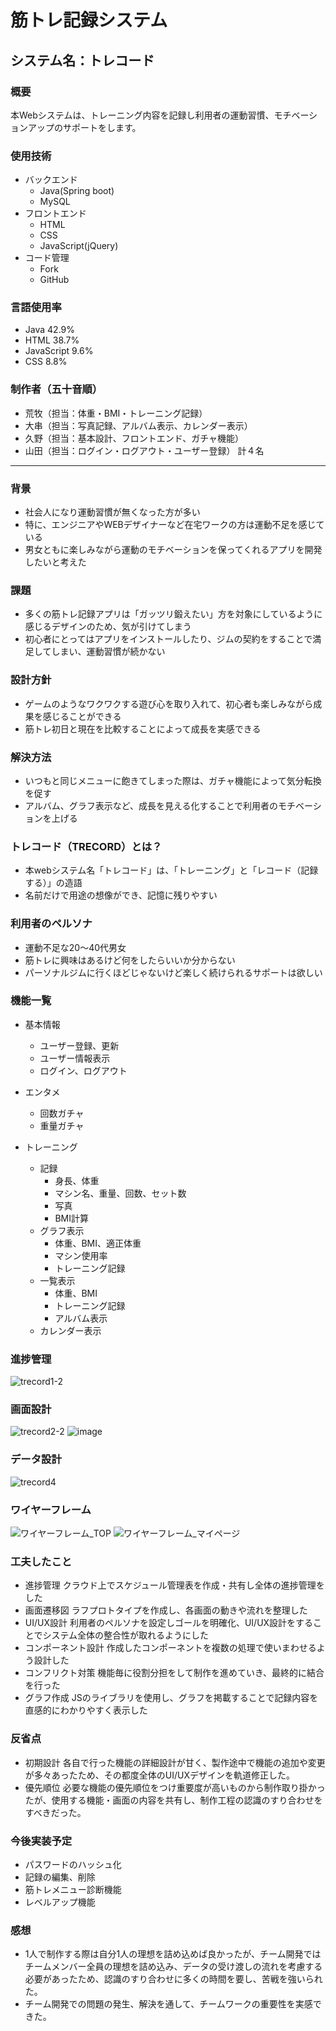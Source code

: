 # 筋トレ記録システム
## システム名：トレコード

### 概要
本Webシステムは、トレーニング内容を記録し利用者の運動習慣、モチベーションアップのサポートをします。

### 使用技術
- バックエンド
    - Java(Spring boot)
    - MySQL
- フロントエンド
    - HTML
    - CSS
    - JavaScript(jQuery)
- コード管理
    - Fork
    - GitHub

### 言語使用率
- Java 42.9%
- HTML 38.7%
- JavaScript 9.6%
- CSS 8.8%

### 制作者（五十音順）
- 荒牧（担当：体重・BMI・トレーニング記録）
- 大串（担当：写真記録、アルバム表示、カレンダー表示）
- 久野（担当：基本設計、フロントエンド、ガチャ機能）
- 山田（担当：ログイン・ログアウト・ユーザー登録）
  計４名


 ***


### 背景
- 社会人になり運動習慣が無くなった方が多い
- 特に、エンジニアやWEBデザイナーなど在宅ワークの方は運動不足を感じている
- 男女ともに楽しみながら運動のモチベーションを保ってくれるアプリを開発したいと考えた

### 課題
- 多くの筋トレ記録アプリは「ガッツリ鍛えたい」方を対象にしているように感じるデザインのため、気が引けてしまう
- 初心者にとってはアプリをインストールしたり、ジムの契約をすることで満足してしまい、運動習慣が続かない

### 設計方針
- ゲームのようなワクワクする遊び心を取り入れて、初心者も楽しみながら成果を感じることができる
- 筋トレ初日と現在を比較することによって成長を実感できる

### 解決方法
- いつもと同じメニューに飽きてしまった際は、ガチャ機能によって気分転換を促す
- アルバム、グラフ表示など、成長を見える化することで利用者のモチベーションを上げる

### トレコード（TRECORD）とは？
- 本webシステム名「トレコード」は、「トレーニング」と「レコード（記録する）」の造語
- 名前だけで用途の想像ができ、記憶に残りやすい

### 利用者のペルソナ
- 運動不足な20～40代男女
- 筋トレに興味はあるけど何をしたらいいか分からない
- パーソナルジムに行くほどじゃないけど楽しく続けられるサポートは欲しい

### 機能一覧
- 基本情報
    - ユーザー登録、更新
    - ユーザー情報表示
    - ログイン、ログアウト

- エンタメ
    - 回数ガチャ
    - 重量ガチャ

- トレーニング
    - 記録
        - 身長、体重
        - マシン名、重量、回数、セット数
        - 写真
        - BMI計算
    - グラフ表示
        - 体重、BMI、適正体重
        - マシン使用率
        - トレーニング記録
    - 一覧表示
        - 体重、BMI
        - トレーニング記録
        - アルバム表示
    - カレンダー表示

### 進捗管理
![trecord1-2](https://github.com/Erina-Aramaki/TRECORD/assets/75921588/e306f608-bb9a-48b7-bda8-f2bcf8155ad8)

### 画面設計
![trecord2-2](https://github.com/Erina-Aramaki/TRECORD/assets/75921588/6c02ff70-c45b-4fdc-9245-e21b808dae09)
![image](https://github.com/hisano2309/TRECORD/assets/150416585/17ff3961-c392-486f-8b6c-f10e043b9191)



### データ設計
![trecord4](https://github.com/Erina-Aramaki/TRECORD/assets/75921588/cc4d62b9-c225-4a1b-98f2-e1a281a55b88)

### ワイヤーフレーム
![ワイヤーフレーム_TOP](https://github.com/Erina-Aramaki/TRECORD/assets/75921588/7cf1cf7b-7384-4ace-a7c1-1ecf749fd05e)
![ワイヤーフレーム_マイページ](https://github.com/Erina-Aramaki/TRECORD/assets/75921588/e707b899-5c4d-4cf1-86d8-e68bf570825d)

### 工夫したこと
- 進捗管理
  クラウド上でスケジュール管理表を作成・共有し全体の進捗管理をした
- 画面遷移図
  ラフプロトタイプを作成し、各画面の動きや流れを整理した
- UI/UX設計
  利用者のペルソナを設定しゴールを明確化、UI/UX設計をすることでシステム全体の整合性が取れるようにした
- コンポーネント設計
  作成したコンポーネントを複数の処理で使いまわせるよう設計した
- コンフリクト対策
  機能毎に役割分担をして制作を進めていき、最終的に結合を行った
- グラフ作成
  JSのライブラリを使用し、グラフを掲載することで記録内容を直感的にわかりやすく表示した

### 反省点
- 初期設計
  各自で行った機能の詳細設計が甘く、製作途中で機能の追加や変更が多々あったため、その都度全体のUI/UXデザインを軌道修正した。
- 優先順位
  必要な機能の優先順位をつけ重要度が高いものから制作取り掛かったが、使用する機能・画面の内容を共有し、制作工程の認識のすり合わせをすべきだった。

### 今後実装予定
- パスワードのハッシュ化
- 記録の編集、削除
- 筋トレメニュー診断機能
- レベルアップ機能

### 感想
- 1人で制作する際は自分1人の理想を詰め込めば良かったが、チーム開発ではチームメンバー全員の理想を詰め込み、データの受け渡しの流れを考慮する必要があったため、認識のすり合わせに多くの時間を要し、苦戦を強いられた。
- チーム開発での問題の発生、解決を通して、チームワークの重要性を実感できた。
